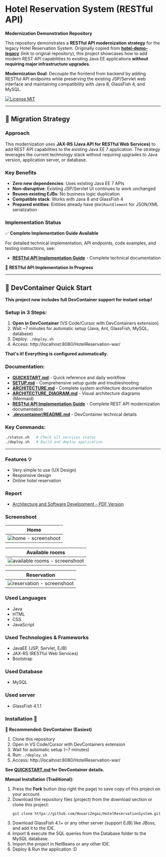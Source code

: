 # Hotel Reservation System (RESTful API)

**Modernization Demonstration Repository**

This repository demonstrates a **RESTful API modernization strategy** for the legacy Hotel Reservation System. Originally copied from **[hotel-demo-legacy](https://github.com/brianeh/hotel-demo-legacy)** (link to original repository), this project showcases how to add modern REST API capabilities to existing Java EE applications **without requiring major infrastructure upgrades**.

**Modernization Goal**: Decouple the frontend from backend by adding RESTful API endpoints while preserving the existing JSP/Servlet web interface and maintaining compatibility with Java 8, GlassFish 4, and MySQL.

[![License MIT](https://img.shields.io/badge/license-MIT-blue.svg)](LICENSE)

---

## 🔄 Migration Strategy

### Approach
This modernization uses **JAX-RS (Java API for RESTful Web Services)** to add REST API capabilities to the existing Java EE 7 application. The strategy leverages the current technology stack without requiring upgrades to Java version, application server, or database.

### Key Benefits
- **Zero new dependencies**: Uses existing Java EE 7 APIs
- **Non-disruptive**: Existing JSP/Servlet UI continues to work unchanged
- **Reuses existing EJBs**: No business logic duplication
- **Compatible stack**: Works with Java 8 and GlassFish 4
- **Prepared entities**: Entities already have `@XmlRootElement` for JSON/XML serialization

### Implementation Status
✅ **Complete Implementation Guide Available**

For detailed technical implementation, API endpoints, code examples, and testing instructions, see:
- **[RESTful API Implementation Guide](docs/api/MODULES_AND_REST_API.md)** - Complete technical documentation

🚧 **RESTful API Implementation In Progress**

---

## 🚀 DevContainer Quick Start

**This project now includes full DevContainer support for instant setup!**

### Setup in 3 Steps:
1. **Open in DevContainer** (VS Code/Cursor with DevContainers extension)
2. Wait ~7 minutes for automatic setup (Java, Ant, GlassFish, MySQL, database)
3. Deploy: `./deploy.sh`
4. Access: http://localhost:8080/HotelReservation-war/

**That's it! Everything is configured automatically.**

### Documentation:
- **[QUICKSTART.md](docs/QUICKSTART.md)** - Quick reference and daily workflow
- **[SETUP.md](docs/SETUP.md)** - Comprehensive setup guide and troubleshooting
- **[ARCHITECTURE.md](docs/ARCHITECTURE.md)** - Complete system architecture documentation
- **[ARCHITECTURE_DIAGRAM.md](docs/ARCHITECTURE_DIAGRAM.md)** - Visual architecture diagrams (Mermaid)
- **[RESTful API Implementation Guide](docs/api/MODULES_AND_REST_API.md)** - Complete REST API modernization documentation
- **[.devcontainer/README.md](.devcontainer/README.md)** - DevContainer technical details

### Key Commands:
```bash
./status.sh   # Check all services status
./deploy.sh   # Build and deploy application
```

---

### Features 💡
* Very simple to use (UX Design)
* Responsive design
* Online hotel reservation

### Report
* [Architecture and Software Development - PDF Version](Report.pdf)

### Screenshoot
Home           |
:--------------:|
![home - screenshoot](screenshots/home.PNG) |


Available rooms    |
:-----------------:|
![available rooms - screenshoot](screenshots/availableRooms.PNG) |

Reservation       |
:----------------:|
![reservation - screenshoot](screenshots/finalReservation.PNG) |

### Used Languages
* Java
* HTML
* CSS
* JavaScript

### Used Technologies & Frameworks
* JavaEE (JSP, Servlet, EJB)
* JAX-RS (RESTful Web Services)
* Bootstrap

### Used Database
* MySQL

### Used server
* GlassFish 4.1.1

### Installation 🔌

**🌟 Recommended: DevContainer (Easiest)**
1. Clone this repository
2. Open in VS Code/Cursor with DevContainers extension
3. Wait for automatic setup (~7 minutes)
4. Run: `./deploy.sh`
5. Access: http://localhost:8080/HotelReservation-war/

**See [QUICKSTART.md](docs/QUICKSTART.md) for DevContainer details.**

**Manual Installation (Traditional):**
1. Press the **Fork** button (top right the page) to save copy of this project on your account.
2. Download the repository files (project) from the download section or clone this project:
   ```
   git clone https://github.com/HouariZegai/HotelReservationSystem.git
   ```
3. Download GlassFish 4.1+ or any other server (support EJB) like JBoss, and add it to the IDE.
4. Import & execute the SQL queries from the Database folder to the MySQL database.
5. Import the project in NetBeans or any other IDE.
6. Deploy & Run the application :D

